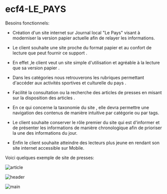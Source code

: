 # ecf4-LE_PAYS

 Besoins fonctionnels:

* Création d'un site internet sur Journal local "Le Pays" visant à moderniser la version papier actuelle afin de relayer les informations.

* Le client souhaite une site proche du format papier et au confort de lecture que peut fournir ce support .

* En effet ,le client veut un site simple d'utilisation et agréable à la lecture que sa version papier .

* Dans les catégories nous retrouverons les rubriques permettant d'accéder aux activités sportives et culturelle du pays .

* Facilité la consultation ou la recherche des articles de presses en misant sur la disposition des articles .

* En ce qui concerne la taxonomie du site , elle devra permettre une navigation des contenus de manière intuitive par catégorie ou par tags.

* Le client souhaite conserver le rôle premier du site qui est d'informer et de présenter les informations de manière chronologique afin de prioriser la une des informations du jour.

* Enfin le client souhaite atteindre des lecteurs plus jeune en rendant son site internet accessible sur Mobile.


Voici quelques exemple de site de presses:

![article](https://user-images.githubusercontent.com/79125296/120126034-a512d800-c206-11eb-95a5-7de44cb415b6.PNG)

![header](https://user-images.githubusercontent.com/79125296/120126036-a6dc9b80-c206-11eb-93d5-6ed06380348d.PNG)

![main](https://user-images.githubusercontent.com/79125296/120126037-a7753200-c206-11eb-98b7-f84628cac9f5.PNG)
